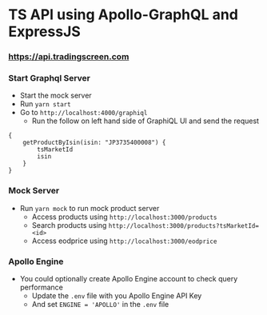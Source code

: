 # TS API using Apollo-GraphQL and ExpressJS
### https://api.tradingscreen.com
### Start Graphql Server

* Start the mock server
* Run `yarn start`
* Go to `http://localhost:4000/graphiql`
    * Run the follow on left hand side of GraphiQL UI and send the request
```
{
    getProductByIsin(isin: "JP3735400008") {
        tsMarketId
        isin
    }
}
```

### Mock Server

* Run `yarn mock` to run mock product server
    * Access products using `http://localhost:3000/products`
    * Search products using `http://localhost:3000/products?tsMarketId=<id>`
    * Access eodprice using `http://localhost:3000/eodprice`


### Apollo Engine

* You could optionally create Apollo Engine account to check query performance
    * Update the `.env` file with you Apollo Engine API Key
    * And set `ENGINE = 'APOLLO'` in the `.env` file